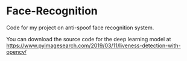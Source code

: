 # Face-Recognition
Code for my project on anti-spoof face recognition system.


You can download the source code for the deep learning model at https://www.pyimagesearch.com/2019/03/11/liveness-detection-with-opencv/
